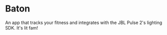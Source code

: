 # Baton

An app that tracks your fitness and integrates with the JBL Pulse 2's lighting SDK. It's lit fam!
